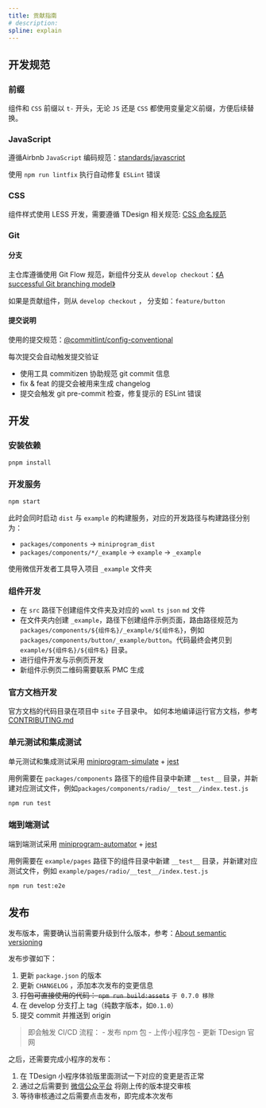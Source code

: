 ```yaml
---
title: 贡献指南
# description: 
spline: explain
---
```

## 开发规范

### 前缀

组件和 `CSS` 前缀以 `t-` 开头，无论 `JS` 还是 `CSS` 都使用变量定义前缀，方便后续替换。

### JavaScript

遵循Airbnb `JavaScript` 编码规范：[standards/javascript](https://github.com/airbnb/javascript)

使用 `npm run lintfix` 执行自动修复 `ESLint` 错误

### CSS

组件样式使用 LESS 开发，需要遵循 TDesign 相关规范: [CSS 命名规范](https://github.com/Tencent/tdesign-common/blob/main/css-naming.md)

### Git

#### 分支

主仓库遵循使用 Git Flow 规范，新组件分支从 `develop checkout`：[《A successful Git branching model》](https://nvie.com/posts/a-successful-git-branching-model/)

如果是贡献组件，则从 `develop checkout` ， 分支如：`feature/button`

#### 提交说明

使用的提交规范：[@commitlint/config-conventional](https://github.com/conventional-changelog/commitlint/tree/master/@commitlint/config-conventional)

每次提交会自动触发提交验证

- 使用工具 commitizen 协助规范 git commit 信息
- fix & feat 的提交会被用来生成 changelog
- 提交会触发 git pre-commit 检查，修复提示的 ESLint 错误

## 开发

### 安装依赖

```bash
pnpm install
```

### 开发服务

```bash
npm start
```

此时会同时启动 `dist` 与 `example` 的构建服务，对应的开发路径与构建路径分别为：

- `packages/components` -> `miniprogram_dist`
- `packages/components/*/_example` -> `example` -> `_example`

使用微信开发者工具导入项目 `_example` 文件夹

### 组件开发

- 在 `src` 路径下创建组件文件夹及对应的 `wxml` `ts` `json` `md` 文件
- 在文件夹内创建 `_example`，路径下创建组件示例页面，路由路径规范为 `packages/components/${组件名}/_example/${组件名}`，例如 `packages/components/button/_example/button`。代码最终会拷贝到 `example/${组件名}/${组件名}` 目录。
- 进行组件开发与示例页开发
- 新组件示例页二维码需要联系 PMC 生成

### 官方文档开发

官方文档的代码目录在项目中 `site` 子目录中。
如何本地编译运行官方文档，参考 [CONTRIBUTING.md](https://github.com/Tencent/tdesign-miniprogram/blob/main/site/README.md)

### 单元测试和集成测试

单元测试和集成测试采用 [miniprogram-simulate](https://github.com/wechat-miniprogram/miniprogram-simulate) + [jest](https://jestjs.io/docs/en/getting-started.html)

用例需要在 `packages/components` 路径下的组件目录中新建 `__test__` 目录，并新建对应测试文件，例如`packages/components/radio/__test__/index.test.js`

```bash
npm run test
```

### 端到端测试

端到端测试采用 [miniprogram-automator](https://developers.weixin.qq.com/miniprogram/dev/devtools/auto/) + [jest](https://jestjs.io/docs/en/getting-started.html)

用例需要在 `example/pages` 路径下的组件目录中新建 `__test__` 目录，并新建对应测试文件，例如 `example/pages/radio/__test__/index.test.js`

```bash
npm run test:e2e
```

## 发布

发布版本，需要确认当前需要升级到什么版本，参考：[About semantic versioning](https://docs.npmjs.com/about-semantic-versioning)

发布步骤如下：

1. 更新 `package.json` 的版本
2. 更新 `CHANGELOG` ，添加本次发布的变更信息
3. ~~打包可直接使用的代码： `npm run build:assets`~~ `于 0.7.0 移除`
4. 在 develop 分支打上 tag（纯数字版本，如`0.1.0`）
5. 提交 commit 并推送到 origin

> 即会触发 CI/CD 流程：
    - 发布 npm 包
    - 上传小程序包
    - 更新 TDesign 官网

之后，还需要完成小程序的发布：

1. 在 TDesign 小程序体验版里面测试一下对应的变更是否正常
2. 通过之后需要到 [微信公众平台](https://mp.weixin.qq.com/) 将刚上传的版本提交审核
3. 等待审核通过之后需要点击发布，即完成本次发布
